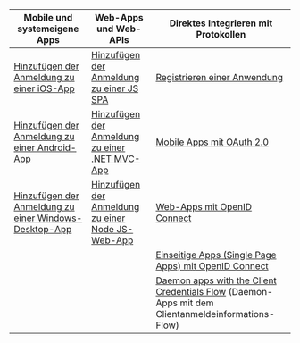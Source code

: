 | Mobile und systemeigene Apps | Web-Apps und Web-APIs | Direktes Integrieren mit Protokollen |
| --- | --- | --- |
| [Hinzufügen der Anmeldung zu einer iOS-App](../articles/active-directory/develop/GuidedSetups/active-directory-ios.md) | [Hinzufügen der Anmeldung zu einer JS SPA](../articles/active-directory/develop/GuidedSetups/active-directory-javascriptspa.md) |[Registrieren einer Anwendung](../articles/active-directory/develop/active-directory-v2-app-registration.md) | 
[Hinzufügen der Anmeldung zu einer Android-App](../articles/active-directory/develop/guidedsetups/active-directory-mobileanddesktopapp-android-intro.md) | [Hinzufügen der Anmeldung zu einer .NET MVC-App](../articles/active-directory/develop/guidedsetups/active-directory-serversidewebapp-aspnetwebappowin-intro.md) |[Mobile Apps mit OAuth 2.0](../articles/active-directory/develop/active-directory-v2-protocols-oauth-code.md) |
| [Hinzufügen der Anmeldung zu einer Windows-Desktop-App](../articles/active-directory/develop/guidedsetups/active-directory-mobileanddesktopapp-windowsdesktop-intro.md) |[Hinzufügen der Anmeldung zu einer Node JS-Web-App](../articles/active-directory/develop/active-directory-v2-devquickstarts-node-web.md) |[Web-Apps mit OpenID Connect](../articles/active-directory/develop/active-directory-v2-protocols-oidc.md) |
|  |  |[Einseitige Apps (Single Page Apps) mit OpenID Connect](../articles/active-directory/develop/active-directory-v2-protocols-implicit.md) |
|  |  | [Daemon apps with the Client Credentials Flow](../articles/active-directory/develop/active-directory-v2-protocols-oauth-client-creds.md) (Daemon-Apps mit dem Clientanmeldeinformations-Flow) |
